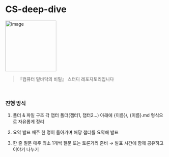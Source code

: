 # CS-deep-dive

<p align="left">
  <img width="160" alt="image" src="https://github.com/user-attachments/assets/27c831a1-05b3-45b6-96fd-14980fe83a39" />
</p>

> 『컴퓨터 밑바닥의 비밀』 스터디 레포지토리입니다

<br>

### 진행 방식

1. 폴더 & 파일 구조
각 챕터 폴더(챕터1, 챕터2…) 아래에 {이름}/, {이름}.md 형식으로 자유롭게 정리

2. 요약 발표
매주 한 명이 돌아가며 해당 챕터를 요약해 발표

3. 한 줄 질문
매주 최소 1개씩 질문 또는 토론거리 준비 → 발표 시간에 함께 공유하고 이야기 나누기
